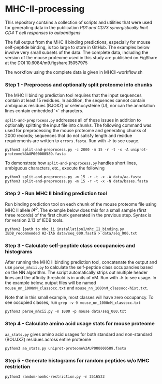 # MHC-II-processing

This repository contains a collection of scripts and utilities that
were used for generating data in the publication *PD1 and CD73
synergistically limit CD4 T cell responses to autoantigens*

The full output from the MHC II binding predictions, especially for
mouse self-peptide binding, is too large to store in GitHub. The
examples below involve very small subsets of the data. The complete
data, including the version of the mouse proteome used in this study
are published on FigShare at the DOI 10.6084/m9.figshare.15057975

The workflow using the complete data is given in MHCII-workflow.sh

### Step 1 - Preprocess and optionally split proteome into chunks

The MHC II binding prediction tool requires that the input sequences
contain at least 15 residues. In addition, the sequences cannot
contain ambiguous residues (BJOXZ) or selenocysteine (U), nor can the
annotation lines contain embedded '>' characters.

`split-and-preprocess.py` addresses all of these issues in addition to
optionally splitting the input file into chunks. The following command
was used for preprocessing the mouse proteome and generating chunks of
2000 records; sequences that do not satisfy length and residue
requirements are written to `errors.fasta`. Run with `-h` to see usage.

```
python3 split-and-preprocess.py -c 2000 -m 15 -r -t -x -A uniprot-proteome%3AUP000000589.fasta
```

To demonstrate how `split-and-preprocess.py` handles short lines,
ambiguous characters, etc., execute the following

```
python3 split-and-preprocess.py -m 15 -r -t -x -A data/aa.fasta
python3 split-and-preprocess.py -m 15 -r -t -x -N data/bases.fasta
```

### Step 2 - Run MHC II binding prediction tool

Run binding prediction tool on each chunk of the mouse proteome file
using MHC II allele $IA^b$. The example below does this for a small
sample (first three records) of the first chunk generated in the
previous step. Syntax is for version 2.13 of IEDB tools. 

```
python2 [path to mhc_ii installation]/mhc_II_binding.py IEDB_recommended H2-IAb data/seq_000.fasta > data/seq_000.txt
```

### Step 3 - Calculate self-peptide class occupancies and histograms

After running the MHC II binding prediction tool, concatenate the
output and use `parse_mhcii.py` to calculate the self-peptide class
occupancies based on the NN algorithm. The script automatically strips
out multiple header lines and the affinity threshold is in units of
nM. Run with `-h` to see usage. In the example below, output files
will be named `mouse_nn_1000nM_classocc.txt` and
`mouse_nn_1000nM_classocc-hist.txt`.

Note that in this small example, most classes will have zero
occupancy. To see occupied classes, run `grep -v 0 mouse_nn_1000nM_classocc.txt`

```
python3 parse_mhcii.py -n 1000 -p mouse data/seq_000.txt
```

### Step 4 - Calculate amino acid usage stats for mouse proteome

`aa_stats.py` gives amino acid usages for both standard and
non-standard (BOUJXZ) residues across entire proteome

```
python3 aa_stats.py uniprot-proteome%3AUP000000589.fasta
```

### Step 5 - Generate histograms for random peptides w/o MHC restriction

```python3 random-nomhc-restriction.py -n 2516523```
